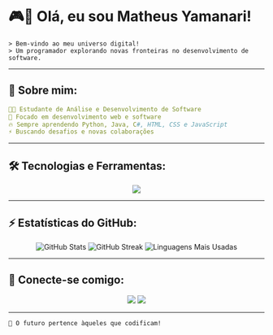 # 🎮👾 Olá, eu sou Matheus Yamanari!

```
> Bem-vindo ao meu universo digital!
> Um programador explorando novas fronteiras no desenvolvimento de software.
```

---

## 🚀 Sobre mim:
```yaml
👨‍💻 Estudante de Análise e Desenvolvimento de Software
🎯 Focado em desenvolvimento web e software
🔥 Sempre aprendendo Python, Java, C#, HTML, CSS e JavaScript
⚡ Buscando desafios e novas colaborações
```

---

## 🛠 Tecnologias e Ferramentas:
<div align="center">
  <img src="https://skillicons.dev/icons?i=js,python,java,html,css,git" />
</div>

---

## ⚡ Estatísticas do GitHub:
<div align="center">
  <img src="https://github-readme-stats.vercel.app/api?username=MatheusYamanari&show_icons=true&theme=radical" alt="GitHub Stats" />
  <img src="https://github-readme-streak-stats.herokuapp.com/?user=MatheusYamanari&theme=radical" alt="GitHub Streak" />
  <img src="https://github-readme-stats.vercel.app/api/top-langs/?username=MatheusYamanari&layout=compact&theme=radical" alt="Linguagens Mais Usadas" />
</div>

---

## 📡 Conecte-se comigo:
<div align="center">
  <a href="www.linkedin.com/in/matheusyamanari"><img src="https://img.shields.io/badge/LinkedIn-0A66C2?style=for-the-badge&logo=linkedin&logoColor=white" /></a>
  <a href="Email: matheusvictormy@gmail.com"><img src="https://img.shields.io/badge/Email-D14836?style=for-the-badge&logo=gmail&logoColor=white" /></a>
</div>

---

```css
🚀 O futuro pertence àqueles que codificam!
```

